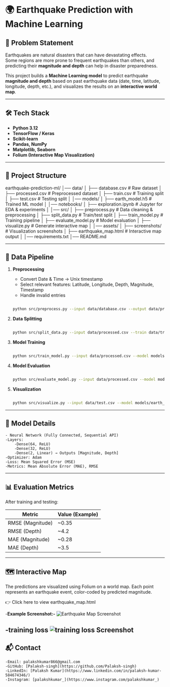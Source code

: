 # 🌍 Earthquake Prediction with Machine Learning

## 📌 Problem Statement
Earthquakes are natural disasters that can have devastating effects.  
Some regions are more prone to frequent earthquakes than others, and predicting their **magnitude and depth** can help in disaster preparedness.  

This project builds a **Machine Learning model** to predict earthquake **magnitude and depth** based on past earthquake data (date, time, latitude, longitude, depth, etc.), and visualizes the results on an **interactive world map**.

---

## 🛠️ Tech Stack
- **Python 3.12**
- **TensorFlow / Keras**
- **Scikit-learn**
- **Pandas, NumPy**
- **Matplotlib, Seaborn**
- **Folium (Interactive Map Visualization)**

---

## 📂 Project Structure

earthquake-prediction-ml/
│── data/
│ ├── database.csv # Raw dataset
│ ├── processed.csv # Preprocessed dataset
│ ├── train.csv # Training split
│ ├── test.csv # Testing split
│
│── models/
│ ├── earth_model.h5 # Trained ML model
│
│── notebooks/
│ ├── exploration.ipynb # Jupyter for EDA & experiments
│
│── src/
│ ├── preprocess.py # Data cleaning & preprocessing
│ ├── split_data.py # Train/test split
│ ├── train_model.py # Training pipeline
│ ├── evaluate_model.py # Model evaluation
│ ├── visualize.py # Generate interactive map
│
│── assets/
│ ├── screenshots/ # Visualization screenshots
│ ├── earthquake_map.html # Interactive map output
│
│── requirements.txt
│── README.md


---

## 🔄 Data Pipeline
1. **Preprocessing**  
   - Convert Date & Time → Unix timestamp  
   - Select relevant features: Latitude, Longitude, Depth, Magnitude, Timestamp  
   - Handle invalid entries  

   ```bash

   python src/preprocess.py --input data/database.csv --output data/processed.csv

2. **Data Splitting**

    ```bash

    python src/split_data.py --input data/processed.csv --train data/train.csv --test data/test.csv

3. **Model Training**

    ```bash

    python src/train_model.py --input data/processed.csv --model models/earth_model.h5 --epochs 100 --batch_size 64

4. **Model Evaluation**

    ```bash

    python src/evaluate_model.py --input data/processed.csv --model models/earth_model.h5

5. **Visualization**

    ```bash

    python src/visualize.py --input data/test.csv --model models/earth_model.h5 --output assets/earthquake_map.html

---

## 🧠 Model Details
    - Neural Network (Fully Connected, Sequential API)
    -Layers:
        -Dense(64, ReLU)
        -Dense(32, ReLU)
        -Dense(2, Linear) → Outputs [Magnitude, Depth]
    -Optimizer: Adam
    -Loss: Mean Squared Error (MSE)
    -Metrics: Mean Absolute Error (MAE), RMSE

---

## 📊 Evaluation Metrics
After training and testing:

| Metric           | Value (Example) |
| ---------------- | --------------- |
| RMSE (Magnitude) | \~0.35          |
| RMSE (Depth)     | \~4.2           |
| MAE (Magnitude)  | \~0.28          |
| MAE (Depth)      | \~3.5           |


---

## 🗺️ Interactive Map

The predictions are visualized using Folium on a world map.
Each point represents an earthquake event, color-coded by predicted magnitude.

👉 Click here to view earthquake_map.html

  -**Example Screenshot:-**
  ![Earthquake Map Screenshot](assets/screenshots/Screenshot%202025-09-02%20202705.png)

  -**training loss**
  ![training loss Screenshot](assets/training_loss.png)
---

## 📬 Contact

    -Email: palakshkumar866@gmail.com
    -GitHub: [Palaksh-singh](https://github.com/Palaksh-singh)
    -LinkedIn: [Palaksh Kumar](https://www.linkedin.com/in/palaksh-kumar-584674346/)
    -Instagram: [palakshkumar_](https://www.instagram.com/palakshkumar_)


